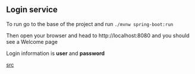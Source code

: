 ## Login service
To run go to the base of the project and run ```./mvnw spring-boot:run```

Then open your browser and head to http://localhost:8080 and you should see a Welcome page

Login information is **user** and **password**

[src](https://spring.io/guides/gs/securing-web/)
